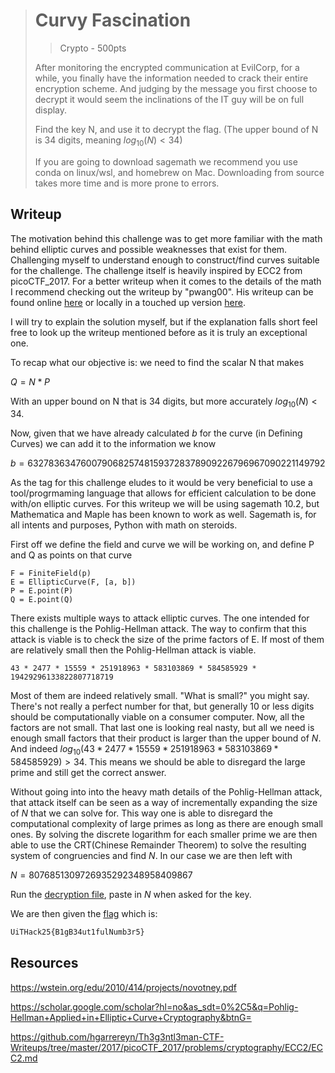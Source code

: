 > # Curvy Fascination
> > Crypto - 500pts
>
> After monitoring the encrypted communication at EvilCorp, for a while, you finally have the information needed to crack their entire encryption scheme. And judging by the message you first choose to decrypt it would seem the inclinations of the IT guy will be on full display.
>
> Find the key N, and use it to decrypt the flag. (The upper bound of N is 34 digits, meaning $log_{10}(N) < 34$)
>
> If you are going to download sagemath we recommend you use conda on linux/wsl, and homebrew on Mac.
> Downloading from source takes more time and is more prone to errors.
>

## Writeup

The motivation behind this challenge was to get more familiar with the math behind elliptic curves and possible weaknesses that exist for them.
Challenging myself to understand enough to construct/find curves suitable for the challenge.
The challenge itself is heavily inspired by ECC2 from picoCTF_2017. For a better writeup when it comes to the details of the math I recommend checking out the writeup by "pwang00".
His writeup can be found online [here](https://github.com/hgarrereyn/Th3g3ntl3man-CTF-Writeups/tree/master/2017/picoCTF_2017/problems/cryptography/ECC2/ECC2.md) or locally in a touched up version [here](ECC2.md).

I will try to explain the solution myself, but if the explanation falls short feel free to look up the writeup mentioned before as it is truly an exceptional one.

To recap what our objective is: we need to find the scalar N that makes

$Q = N * P$

With an upper bound on N that is 34 digits, but more accurately $log_{10}(N) < 34$.

Now, given that we have already calculated $b$ for the curve (in Defining Curves) we can add it to the information we know

$b = 632783634760079068257481593728378909226796967090221149792$

As the tag for this challenge eludes to it would be very beneficial to use a tool/progrmaming language that allows for efficient calculation to be done with/on elliptic curves.
For this writeup we will be using sagemath 10.2, but Mathematica and Maple has been known to work as well.
Sagemath is, for all intents and purposes, Python with math on steroids.

First off we define the field and curve we will be working on, and define P and Q as points on that curve

```sage
F = FiniteField(p)
E = EllipticCurve(F, [a, b])
P = E.point(P)
Q = E.point(Q)
```

There exists multiple ways to attack elliptic curves. The one intended for this challenge is the Pohlig-Hellman attack.
The way to confirm that this attack is viable is to check the size of the prime factors of E.
If most of them are relatively small then the Pohlig-Hellman attack is viable.

```sage
43 * 2477 * 15559 * 251918963 * 583103869 * 584585929 * 19429296133822807718719
```

Most of them are indeed relatively small. "What is small?" you might say. There's not really a perfect number for that, but generally 10 or less digits should be computationally viable on a consumer computer.
Now, all the factors are not small. That last one is looking real nasty, but all we need is enough small factors that their product is larger than the upper bound of $N$.
And indeed $log_{10}(43 * 2477 * 15559 * 251918963 * 583103869 * 584585929) > 34$. This means we should be able to disregard the large prime and still get the correct answer.

Without going into into the heavy math details of the Pohlig-Hellman attack, that attack itself can be seen as a way of incrementally expanding the size of $N$ that we can solve for.
This way one is able to disregard the computational complexity of large primes as long as there are enough small ones.
By solving the discrete logarithm for each smaller prime we are then able to use the CRT(Chinese Remainder Theorem) to solve the resulting system of congruencies and find $N$.
In our case we are then left with

$N = 8076851309726935292348958409867$

Run the [decryption file](../src/decrypt.py), paste in $N$ when asked for the key.

We are then given the [flag](../src/flag.txt) which is:

```txt
UiTHack25{B1gB34ut1fulNumb3r5}
```

## Resources

https://wstein.org/edu/2010/414/projects/novotney.pdf

https://scholar.google.com/scholar?hl=no&as_sdt=0%2C5&q=Pohlig-Hellman+Applied+in+Elliptic+Curve+Cryptography&btnG=

https://github.com/hgarrereyn/Th3g3ntl3man-CTF-Writeups/tree/master/2017/picoCTF_2017/problems/cryptography/ECC2/ECC2.md
